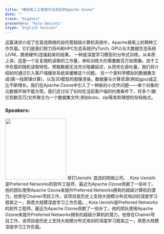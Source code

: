 ```yaml
---
title: "模拟和人工智能行业背后的Apache Ozone"
date: "" 
track: "bigdata"
presenters: "Kota Uenishi"
stype: "English Session"
---
```

这篇演讲介绍了在首选网络的自托管超级计算机系统中，Apache臭氧上的两种工作负载。它们是我们努力将AI和HPC生态系统(PyTorch, GPU)与大数据生态系统(JVM，商用硬件)连接起来的结果。
一种是深度学习模型的分布式训练。从本质上讲，这是一个反复随机读取的工作量，单轮训练大约需要数百万张图像。由于工作负载的随机读取特性，预取数据无法充分隐藏延迟，从而优化吞吐量。我们将介绍如何通过引入客户端缓存系统来缓解这个问题。
另一个是科学模拟的数据集生成(第一线原理计算)，以及3D模型的图像渲染。数据量与计算资源(例如gpu)成正比不断增长。我们在Apache Ozone中引入了一种新的小文件问题——单个对象的元数据开销不能为零。我们还讨论了如何在当前客户端的约束条件下，将多个(数亿到数百万)文件聚合为一个数据集文件;例如boto、zip等库和理想的存档格式。
 ### Speakers: 
 <img src="images/speaker/1151.png" width="200" />
 哥打Uenishi: 首选的网络公司。, Kota Uenishi是Preferred Networks的软件工程师，最近为Apache Ozone贡献了一些补丁。他的团队使用Apache Ozone来提升Preferred Networks拥有的超级计算机的潜力。他曾在Chainer项目工作，该项目是历史上支持大规模分布式培训的深度学习框架之一，熟悉大规模深度学习工作负载。, Kota Uenishi是Preferred Networks的软件工程师，最近为Apache Ozone贡献了一些补丁。他的团队使用Apache Ozone来提升Preferred Networks拥有的超级计算机的潜力。他曾在Chainer项目工作，该项目是历史上支持大规模分布式培训的深度学习框架之一，熟悉大规模深度学习工作负载。
 